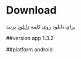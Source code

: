 # Download 
 برای دانلود روی کلمه [دانلود](https://github.com/tpas1980/Connect-Bar/raw/refs/heads/main/connectbar_v1.3.2(180)_mod_src.apk) بزنید
 
##version app
1.3.2

##platform
android
